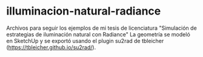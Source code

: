 # illuminacion-natural-radiance
Archivos para seguir los ejemplos de mi tesis de licenciatura "Simulación de estrategias de iluminación natural con Radiance"
La geometría se modeló en SketchUp y se exportó usando el plugin su2rad de tbleicher (https://tbleicher.github.io/su2rad/).
